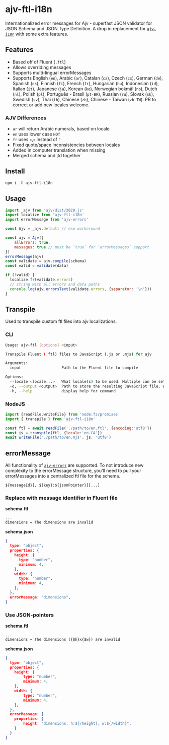 # ajv-ftl-i18n
Internationalized error messages for Ajv - superfast JSON validator for JSON Schema and JSON Type Definition.
A drop in replacement for [`ajv-i18n`](https://ajv.js.org/packages/ajv-i18n.html) with some extra features.

## Features
- Based off of Fluent (`.ftl`)
- Allows overriding messages
- Supports multi-lingual errorMessages
- Supports English (`en`), Arabic (`ar`), Catalan (`ca`), Czech (`cs`), German (`de`), Spanish (`es`), Finnish (`fi`), French (`fr`), Hungarian (`hu`), Indonesian (`id`), Italian (`it`), Japanese (`ja`), Korean (`ko`), Norwegian bokmål (`nb`), Dutch (`nl`), Polish (`pl`), Português - Brasil (`pt-BR`), Russian (`ru`), Slovak (`sk`), Swedish (`sv`), Thai (`th`), Chinese (`zh`), Chinese - Taiwan (`zh-TW`). PR to correct or add new locales welcome.

### AJV Differences
- `ar` will return Arabic numerals, based on locale
- `en` uses lower case `NOT`
- `fr` uses `«`,`»` instead of `"`
- Fixed quote/space inconsistencies between locales
- Added in computer translation when missing
- Merged schema and jtd together

## Install
```bash
npm i -D ajv-ftl-i18n
```

## Usage
```javascript
import _ajv from 'ajv/dist/2020.js'
import localize from 'ajv-ftl-i18n'
import errorMessage from 'ajv-errors'

const Ajv = _ajv.default // esm workaround

const ajv = Ajv({
	allErrors: true, 
	messages: true // must be `true` for `errorMessages` support
})
errorMessage(ajv)
const validate = ajv.compile(schema)
const valid = validate(data)

if (!valid) {
  localize.fr(validate.errors)
  // string with all errors and data paths
  console.log(ajv.errorsText(validate.errors, {separator: '\n'}))
}
```

## Transpile
Used to transpile custom ftl files into ajv localizations.

### CLI
```bash
Usage: ajv-ftl [options] <input>

Transpile Fluent (.ftl) files to JavaScript (.js or .mjs) for ajv

Arguments:
  input                  Path to the Fluent file to compile

Options:
  --locale <locale...>   What locale(s) to be used. Multiple can be set to allow for fallback. i.e. en-CA
  -o, --output <output>  Path to store the resulting JavaScript file. Will be in ESM.
  -h, --help             display help for command
 ```

### NodeJS 

```javascript
import {readFile,writeFile} from 'node:fs/promises'
import { transpile } from 'ajv-ftl-i18n'

const ftl = await readFile('./path/to/en.ftl', {encoding:'utf8'})
const js = transpile(ftl, {locale:'en-CA'})
await writeFile('./path/to/en.mjs', js, 'utf8')
```

## errorMessage
All functionality of [`ajv-errors`](https://ajv.js.org/packages/ajv-errors.html) are supported. To not introduce new complexity to the errorMessage structure, you'll need to pull your errorMessages into a centralized ftl file for the schema.

```
${messageId}[, ${key}:${jsonPointer}][...]
```

### Replace with message identifier in Fluent file

**schema.ftl**
```ftl
...
dimensions = The dimensions are invalid
```

**schema.json**
```json
{
  type: "object",
  properties: {
	height: {
	  type: "number",
	  minimum: 4,
	},
	width: {
	  type: "number",
	  minimum: 4,
	},
  },
  errorMessage: "dimensions",
}
```

### Use JSON-pointers

**schema.ftl**
```ftl
...
dimensions = The dimensions ({$h}x{$w}) are invalid
```

**schema.json**
```json
{
  type: "object",
  properties: {
  	height: {
		type: "number",
		minimum: 4,
  	},
  	width: {
		type: "number",
		minimum: 4,
  	},
  },
  errorMessage: {
  	properties: {
		height: "dimensions, h:${/height}, w:${/width}",
  	}
  }
}
```
